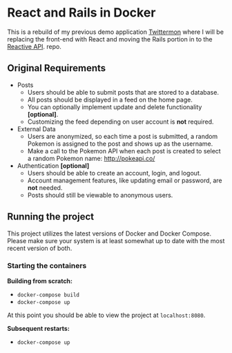 # React and Rails in Docker
This is a rebuild of my previous demo application [Twittermon](https://github.com/BeattieM/twittermon) where I will be replacing the front-end with React and moving the Rails portion in to the [Reactive API](https://github.com/BeattieM/reactive-api). repo.

## Original Requirements

- Posts
  - Users should be able to submit posts that are stored to a database.
  - All posts should be displayed in a feed on the home page.
  - You can optionally implement update and delete functionality **[optional]**.
  - Customizing the feed depending on user account is **not** required.
- External Data
  - Users are anonymized, so each time a post is submitted, a random Pokemon is assigned to the post and shows up as the username.
  - Make a call to the Pokemon API when each post is created to select a random Pokemon name: http://pokeapi.co/ 
- Authentication **[optional]**
  - Users should be able to create an account, login, and logout.
  - Account management features, like updating email or password, are **not** needed.
  - Posts should still be viewable to anonymous users.

## Running the project
This project utilizes the latest versions of Docker and Docker Compose. Please make sure your system is at least somewhat up to date with the most recent version of both.

### Starting the containers
**Building from scratch:**
- `docker-compose build`
- `docker-compose up`

At this point you should be able to view the project at `localhost:8080`.

**Subsequent restarts:**
- `docker-compose up`
